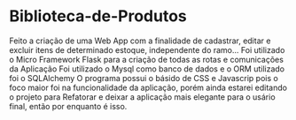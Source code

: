 # Biblioteca-de-Produtos

Feito a criação de uma Web App com a finalidade de  cadastrar, editar e excluir itens de determinado estoque, independente do ramo...
Foi utilizado o Micro Framework  Flask para a criação de todas as rotas e comunicações da Aplicação
Foi utilizado o Mysql como banco de dados e o ORM utilizado foi o SQLAlchemy
O programa possui o básido de CSS e Javascrip pois o foco maior foi na funcionalidade da aplicação, porém ainda estarei editando o projeto para Refatorar e deixar a aplicação mais  elegante para o usário final, então por enquanto é isso.
